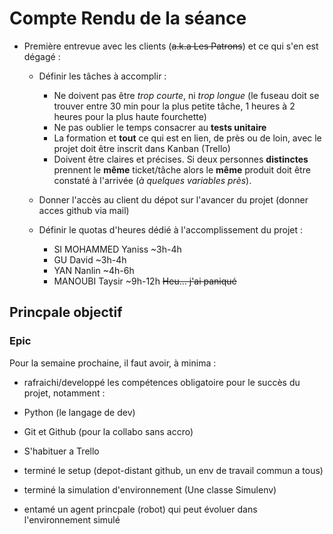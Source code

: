 # Compte Rendu de la séance

- Première entrevue avec les clients (~~a.k.a Les Patrons~~) et ce qui s'en est dégagé : 
	
	- Définir les tâches à accomplir :
		- Ne doivent pas être *trop courte*, ni *trop longue* (le fuseau doit se trouver entre 30 min pour la plus petite tâche, 1 heures à 2 heures pour la plus haute fourchette)
		- Ne pas oublier le temps consacrer au **tests unitaire**
		- La formation et **tout** ce qui est en lien, de près ou de loin, avec le projet doit être inscrit dans Kanban (Trello)
		- Doivent être claires et précises. Si deux personnes **distinctes** prennent le **même** ticket/tâche alors le **même** produit doit être constaté à l'arrivée (*à quelques variables près*).
	
	- Donner l'accès au client du dépot sur l'avancer du projet (donner acces github via mail)
	
	- Définir le quotas d'heures dédié à l'accomplissement du projet :
		- SI MOHAMMED Yaniss ~3h-4h
		- GU David ~3h-4h
		- YAN Nanlin ~4h-6h
		- MANOUBI  Taysir ~9h-12h ~~Heu... j'ai paniqué~~
	
## Princpale objectif

### Epic

Pour la semaine prochaine, il faut avoir, à minima :	
- rafraichi/developpé les compétences obligatoire pour le succès du projet, notamment :
- Python (le langage de dev)
- Git et Github (pour la collabo sans accro)
- S'habituer a Trello

- terminé le setup (depot-distant github, un env de travail commun a tous)
- terminé la simulation d'environnement (Une classe Simulenv)
- entamé un agent princpale (robot) qui peut évoluer dans l'environnement simulé
	

